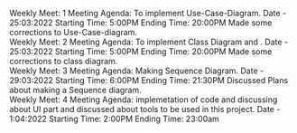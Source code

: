 Weekly Meet: 1 Meeting Agenda: To implement Use-Case-Diagram. Date - 25:03:2022 Starting Time: 5:00PM Ending Time: 20:00PM
Made some corrections to Use-Case-diagram.<br />
Weekly Meet: 2 Meeting Agenda: To implement Class Diagram and . Date - 25:03:2022 Starting Time: 5:00PM Ending Time: 20:00PM
Made some corrections to class diagram.<br />
Weekly Meet: 3 Meeting Agenda: Making Sequence Diagram. Date - 29:03:2022 Starting Time: 6:00PM Ending Time: 21:30PM
Discussed Plans about making a Sequence diagram.<br />
Weekly Meet: 4 Meeting Agenda: implemetation of code and discussing about UI part and discussed about tools to be used in this project. 
Date - 1:04:2022 Starting Time: 2:00PM Ending Time: 23:00am

